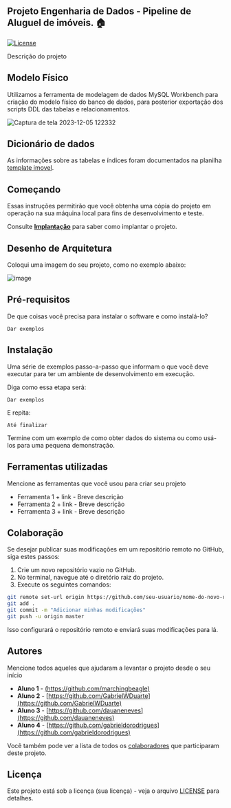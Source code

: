 ## Projeto Engenharia de Dados - Pipeline de Aluguel de imóveis. 🏠

[![License](https://img.shields.io/badge/License-MIT-blue.svg)](LICENSE)

Descrição do projeto

## Modelo Físico

Utilizamos a ferramenta de modelagem de dados MySQL Workbench para criação do modelo físico do banco de dados, para posterior exportação dos scripts DDL das tabelas e relacionamentos.<br>

![Captura de tela 2023-12-05 122332](https://github.com/marchingbeagle/projeto-final-bd2-aluguel-imoveis/blob/main/assets/modelo_fisico.png)

## Dicionário de dados

As informações sobre as tabelas e índices foram documentados na planilha [template imovel](https://github.com/marchingbeagle/pipeline-edd/blob/main/docs/dicionario_dados_locadora_im%C3%B3vel.xlsx).

## Começando

Essas instruções permitirão que você obtenha uma cópia do projeto em operação na sua máquina local para fins de desenvolvimento e teste.

Consulte **[Implantação](#-implanta%C3%A7%C3%A3o)** para saber como implantar o projeto.

## Desenho de Arquitetura

Coloqui uma imagem do seu projeto, como no exemplo abaixo:

![image](https://github.com/jlsilva01/projeto-ed-satc/assets/484662/541de6ab-03fa-49b3-a29f-dec8857360c1)

## Pré-requisitos

De que coisas você precisa para instalar o software e como instalá-lo?

```
Dar exemplos
```

## Instalação

Uma série de exemplos passo-a-passo que informam o que você deve executar para ter um ambiente de desenvolvimento em execução.

Diga como essa etapa será:

```
Dar exemplos
```

E repita:

```
Até finalizar
```

Termine com um exemplo de como obter dados do sistema ou como usá-los para uma pequena demonstração.

## Ferramentas utilizadas

Mencione as ferramentas que você usou para criar seu projeto

- Ferramenta 1 + link - Breve descrição
- Ferramenta 2 + link - Breve descrição
- Ferramenta 3 + link - Breve descrição

## Colaboração

Se desejar publicar suas modificações em um repositório remoto no GitHub, siga estes passos:

1. Crie um novo repositório vazio no GitHub.
2. No terminal, navegue até o diretório raiz do projeto.
3. Execute os seguintes comandos:

```bash
git remote set-url origin https://github.com/seu-usuario/nome-do-novo-repositorio.git
git add .
git commit -m "Adicionar minhas modificações"
git push -u origin master
```

Isso configurará o repositório remoto e enviará suas modificações para lá.

## Autores

Mencione todos aqueles que ajudaram a levantar o projeto desde o seu início

- **Aluno 1** - [(https://github.com/marchingbeagle)](https://github.com/marchingbeagle)
- **Aluno 2** - [https://github.com/GabrielWDuarte](https://github.com/GabrielWDuarte)
- **Aluno 3** - [https://github.com/dauaneneves](https://github.com/dauaneneves)
- **Aluno 4** - [https://github.com/gabrieldorodrigues](https://github.com/gabrieldorodrigues)

Você também pode ver a lista de todos os [colaboradores](https://github.com/marchingbeagle/pipeline-edd/graphs/contributors) que participaram deste projeto.

## Licença

Este projeto está sob a licença (sua licença) - veja o arquivo [LICENSE](https://github.com/marchingbeagle/pipeline-edd/blob/main/LICENSE) para detalhes.
